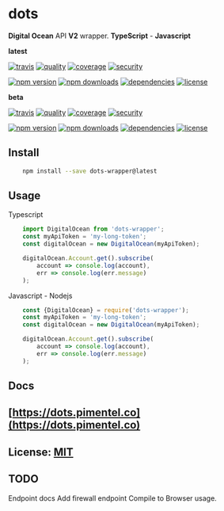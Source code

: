 # dots

**Digital Ocean** API **V2** wrapper. **TypeScript** - **Javascript**

**latest**

[![travis](https://img.shields.io/travis/pjpimentel/dots/master.svg?longCache=true)](https://travis-ci.org/pjpimentel/dots)
[![quality](https://sonarcloud.io/api/project_badges/measure?branch=master&project=dots&metric=alert_status)](https://sonarcloud.io/dashboard?branch=master&id=dots)
[![coverage](https://sonarcloud.io/api/project_badges/measure?branch=master&project=dots&metric=coverage)](https://sonarcloud.io/dashboard?branch=master&id=dots)
[![security](https://sonarcloud.io/api/project_badges/measure?branch=master&project=dots&metric=security_rating)](https://sonarcloud.io/dashboard?branch=master&id=dots)

[![npm version](https://img.shields.io/npm/v/dots-wrapper/master.svg?longCache=true)](https://www.npmjs.com/package/dots-wrapper?activeTab=versions)
[![npm downloads](https://img.shields.io/npm/dt/dots-wrapper.svg?longCache=true)](https://www.npmjs.com/package/dots-wrapper)
[![dependencies](https://img.shields.io/david/pjpimentel/dots.svg?longCache=true)](https://www.npmjs.com/package/dots-wrapper?activeTab=dependencies)
[![license](https://img.shields.io/npm/l/dots-wrapper.svg?longCache=true)](https://github.com/pjpimentel/dots/blob/master/LICENSE)

**beta**

[![travis](https://img.shields.io/travis/pjpimentel/dots/beta.svg?longCache=true)](https://travis-ci.org/pjpimentel/dots)
[![quality](https://sonarcloud.io/api/project_badges/measure?branch=beta&project=dots&metric=alert_status)](https://sonarcloud.io/dashboard?branch=beta&id=dots)
[![coverage](https://sonarcloud.io/api/project_badges/measure?branch=beta&project=dots&metric=coverage)](https://sonarcloud.io/dashboard?branch=beta&id=dots)
[![security](https://sonarcloud.io/api/project_badges/measure?branch=beta&project=dots&metric=security_rating)](https://sonarcloud.io/dashboard?branch=beta&id=dots)

[![npm version](https://img.shields.io/npm/v/dots-wrapper/beta.svg?longCache=true)](https://www.npmjs.com/package/dots-wrapper?activeTab=versions)
[![npm downloads](https://img.shields.io/npm/dt/dots-wrapper.svg?longCache=true)](https://www.npmjs.com/package/dots-wrapper)
[![dependencies](https://img.shields.io/david/pjpimentel/dots/beta.svg?longCache=true)](https://www.npmjs.com/package/dots-wrapper?activeTab=dependencies)
[![license](https://img.shields.io/npm/l/dots-wrapper.svg?longCache=true)](https://github.com/pjpimentel/dots/blob/beta/LICENSE)

## Install
``` bash
    npm install --save dots-wrapper@latest
```
## Usage
Typescript
``` typescript
    import DigitalOcean from 'dots-wrapper';
    const myApiToken = 'my-long-token';
    const digitalOcean = new DigitalOcean(myApiToken);

    digitalOcean.Account.get().subscribe(
        account => console.log(account),
        err => console.log(err.message)
    );
```
Javascript - Nodejs
``` javascript
    const {DigitalOcean} = require('dots-wrapper');
    const myApiToken = 'my-long-token';
    const digitalOcean = new DigitalOcean(myApiToken);

    digitalOcean.Account.get().subscribe(
        account => console.log(account),
        err => console.log(err.message)
    );
```
## Docs

## [https://dots.pimentel.co](https://dots.pimentel.co)

## License: [MIT](LICENSE)

## TODO

Endpoint docs
Add firewall endpoint
Compile to Browser usage.

